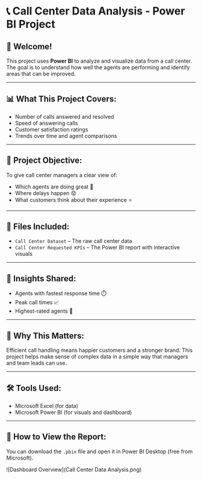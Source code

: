 # 📞 Call Center Data Analysis - Power BI Project

## 👋 Welcome!
This project uses **Power BI** to analyze and visualize data from a call center. The goal is to understand how well the agents are performing and identify areas that can be improved.

---

## 📊 What This Project Covers:
- Number of calls answered and resolved
- Speed of answering calls
- Customer satisfaction ratings
- Trends over time and agent comparisons

---

## 🎯 Project Objective:
To give call center managers a clear view of:
- Which agents are doing great 👏
- Where delays happen 😟
- What customers think about their experience ⭐

---

## 📁 Files Included:
- `Call Center Dataset` – The raw call center data
- `Call Center Requested KPIs` – The Power BI report with interactive visuals

---

## 🧠 Insights Shared:
- Agents with fastest response time ⏱️
- Peak call times 📈
- Highest-rated agents 🌟

---

## 💬 Why This Matters:
Efficient call handling means happier customers and a stronger brand. This project helps make sense of complex data in a simple way that managers and team leads can use.

---

## 🛠 Tools Used:
- Microsoft Excel (for data)
- Microsoft Power BI (for visuals and dashboard)

---

## 📌 How to View the Report:
You can download the `.pbix` file and open it in Power BI Desktop (free from Microsoft).

![Dashboard Overview](Call Center Data Analysis.png)
